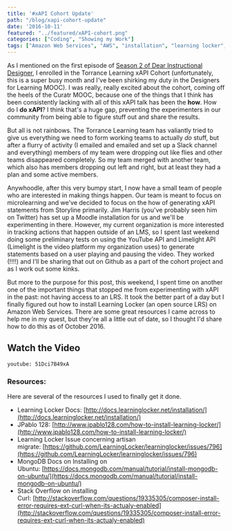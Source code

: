 ```yaml
---
title: '#xAPI Cohort Update'
path: "/blog/xapi-cohort-update"
date: '2016-10-11'
featured: "../featured/xAPI-cohort.png"
categories: ["Coding", "Showing my Work"]
tags: ["Amazon Web Services", "AWS", "installation", "learning locker", "xAPI"]
---
```


As I mentioned on the first episode of [Season 2 of Dear Instructional Designer](/blog/dear-id-interview-with-craig-wiggins/), I enrolled in the Torrance Learning xAPI Cohort (unfortunately, this is a super busy month and I've been shirking my duty in the Designers for Learning MOOC). I was really, really excited about the cohort, coming off the heels of the Curatr MOOC, because one of the things that I think has been consistently lacking with all of this xAPI talk has been the **how**. How do I **do xAPI**? I think that's a huge gap, preventing the experimenters in our community from being able to figure stuff out and share the results.

But all is not rainbows. The Torrance Learning team has valiantly tried to give us everything we need to form working teams to actually _do_ stuff, but after a flurry of activity (I emailed and emailed and set up a Slack channel and everything) members of my team were dropping out like flies and other teams disappeared completely. So my team merged with another team, which also has members dropping out left and right, but at least they had a plan and some active members.

Anywhoodle, after this very bumpy start, I now have a small team of people who are interested in making things happen. Our team is meant to focus on microlearning and we've decided to focus on the how of generating xAPI statements from Storyline primarily. Jim Harris (you've probably seen him on Twitter) has set up a Moodle installation for us and we'll be experimenting in there. However, my current organization is more interested in tracking actions that happen outside of an LMS, so I spent last weekend doing some preliminary tests on using the YouTube API and Limelight API (Limelight is the video platform my organization uses) to generate statements based on a user playing and pausing the video. They worked (!!!!) and I'll be sharing that out on Github as a part of the cohort project and as I work out some kinks.

But more to the purpose for this post, this weekend, I spent time on another one of the important things that stopped me from experimenting with xAPI in the past: not having access to an LRS. It took the better part of a day but I finally figured out how to install Learning Locker (an open source LRS) on Amazon Web Services. There are some great resources I came across to help me in my quest, but they're all a little out of date, so I thought I'd share how to do this as of October 2016.

## Watch the Video

`youtube: 51Dci7B49xA`

### Resources:

Here are several of the resources I used to finally get it done.

*   Learning Locker Docs: [http://docs.learninglocker.net/installation/](http://docs.learninglocker.net/installation/)
*   JPablo 128: [http://www.jpablo128.com/how-to-install-learning-locker/](http://www.jpablo128.com/how-to-install-learning-locker/)
*   Learning Locker Issue concerning artisan migrate: [https://github.com/LearningLocker/learninglocker/issues/796](https://github.com/LearningLocker/learninglocker/issues/796)
*   MongoDB Docs on Installing on Ubuntu: [https://docs.mongodb.com/manual/tutorial/install-mongodb-on-ubuntu/](https://docs.mongodb.com/manual/tutorial/install-mongodb-on-ubuntu/)
*   Stack Overflow on installing Curl: [http://stackoverflow.com/questions/19335305/composer-install-error-requires-ext-curl-when-its-actualy-enabled](http://stackoverflow.com/questions/19335305/composer-install-error-requires-ext-curl-when-its-actualy-enabled)
